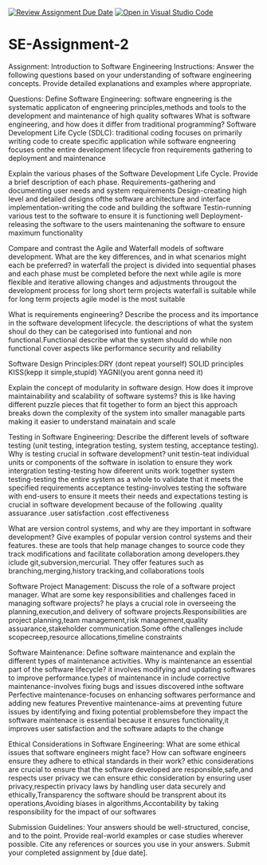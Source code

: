 [![Review Assignment Due Date](https://classroom.github.com/assets/deadline-readme-button-24ddc0f5d75046c5622901739e7c5dd533143b0c8e959d652212380cedb1ea36.svg)](https://classroom.github.com/a/-ucQIGTc)
[![Open in Visual Studio Code](https://classroom.github.com/assets/open-in-vscode-718a45dd9cf7e7f842a935f5ebbe5719a5e09af4491e668f4dbf3b35d5cca122.svg)](https://classroom.github.com/online_ide?assignment_repo_id=15232184&assignment_repo_type=AssignmentRepo)
# SE-Assignment-2
Assignment: Introduction to Software Engineering
Instructions:
Answer the following questions based on your understanding of software engineering concepts. Provide detailed explanations and examples where appropriate.

Questions:
Define Software Engineering:
software engneering is the systematic applicaton of engneering principles,methods and tools to the development and maintenance of high quality softwares
What is software engineering, and how does it differ from traditional programming?
Software Development Life Cycle (SDLC):
traditional coding focuses on primarily writing code to create specific application while software engneering focuses onthe entire development lifecycle fron requirements gathering to deployment and maintenance

Explain the various phases of the Software Development Life Cycle. Provide a brief description of each phase.
Requirements-gathering and documenting user needs and system requirements
Design-creating high level and detailed designs ofthe software architecture and interface
implementation-writing the code and building the software 
Testin-running various test to the software to ensure it is functioning well
Deployment-releasing the software to the users
maintenaning the software to ensure maximum functionality

Compare and contrast the Agile and Waterfall models of software development. What are the key differences, and in what scenarios might each be preferred?
in waterfall the project is divided into sequential phases and each phase must be completed before the next while  agile is more flexible and iterative allowing changes and adjustments througout the development process
for long short term projects waterfall is suitable while for long term projects agile model is the most suitable

What is requirements engineering? Describe the process and its importance in the software development lifecycle.
the descriptions of what the system shoul do they can be categorised into funtional and non functional.Functional describe what the system should do while non functional cover aspects like performance security and reliability

Software Design Principles:DRY (dont repeat yourself) SOLID principles KISS(kepp it simple,stupid) YAGNI(you arent gonna need it)

Explain the concept of modularity in software design. How does it improve maintainability and scalability of software systems?
this is like having different puzzle pieces that fit together to form an bject this approach breaks down the complexity of the system into smaller managable parts making it easier to understand mainatain and scale

Testing in Software Engineering:
Describe the different levels of software testing (unit testing, integration testing, system testing, acceptance testing). Why is testing crucial in software development?
unit testin-teat individual units or components of the software in isolation to ensure they work
intergration testing-testing how difeerent units work together 
system testing-testing the entire system as a whole to validate that it meets the specified requirements
acceptance testing-involves testing the software with end-users to ensure it meets their needs and expectations
testing is crucial in software development because of the following
.quality assuarance
.user satisfaction
.cost effectiveness 

What are version control systems, and why are they important in software development? Give examples of popular version control systems and their features.
 these are tools that help manage changes to source code they track modifications and facilitate collaboration among developers.they iclude git,subversion,mercurial. They offer features such as branching,merging,history tracking,and collaborations tools

Software Project Management:
Discuss the role of a software project manager. What are some key responsibilities and challenges faced in managing software projects?
he plays a crucial role in overseeing the planning,execution,and delivery of software projects.Responsibilities are project planning,team management,risk management,quality assuarance,stakeholder communication.Some ofthe challenges include scopecreep,resource allocations,timeline constraints

Software Maintenance:
Define software maintenance and explain the different types of maintenance activities. Why is maintenance an essential part of the software lifecycle?
it involves modifying and updating softwares to improve performance.types of maintenance in include corrective maintenance-involves fixing bugs and issues discovered inthe software Perfective maintenance-focuses on enhancing softwares performance and adding new features Preventive maintenance-aims at preventing future issues by identifying and fixing potential problemsbefore they impact the software
maintenace is essential because it ensures functionality,it improves user satisfaction and the software adapts to the change

Ethical Considerations in Software Engineering:
What are some ethical issues that software engineers might face? How can software engineers ensure they adhere to ethical standards in their work?
ethic considerations are crucial to ensure that the software developed are responsible,safe,and respects user privacy
we can ensure ethic consideration by ensuring user privacy,respectin privacy laws by handling user data securely and ethically,Transparency the software should be transprent about its operations,Avoiding biases in algorithms,Accontability by taking responsibility for the impact of our softwares

Submission Guidelines:
Your answers should be well-structured, concise, and to the point.
Provide real-world examples or case studies wherever possible.
Cite any references or sources you use in your answers.
Submit your completed assignment by [due date].
